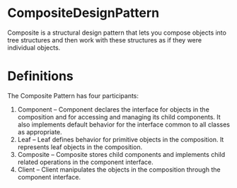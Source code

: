 # CompositeDesignPattern
Composite is a structural design pattern that lets you compose objects into tree structures and then work with these structures as if they were individual objects.

# Definitions
The Composite Pattern has four participants:
1) Component – Component declares the interface for objects in the composition and for accessing and managing its child components. It also implements default behavior for the interface common to all classes as appropriate.
2) Leaf – Leaf defines behavior for primitive objects in the composition. It represents leaf objects in the composition.
3) Composite – Composite stores child components and implements child related operations in the component interface.
4) Client – Client manipulates the objects in the composition through the component interface.
